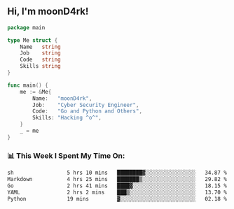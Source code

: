 <h2> Hi, I'm moonD4rk!</h2>

```go
package main

type Me struct {
	Name   string
	Job    string
	Code   string
	Skills string
}

func main() {
	me := &Me{
		Name:   "moonD4rk",
		Job:    "Cyber Security Engineer",
		Code:   "Go and Python and Others",
		Skills: "Hacking ^o^",
	}
	_ = me
}
```

<h3>📊 This Week I Spent My Time On:</h3>
<!-- <img align='right' src="https://github-readme-stats.vercel.app/api?username=moond4rk&show_icons=true&theme=radical", width="300" height="150"> -->

<!--START_SECTION:waka-->

```txt
sh                 5 hrs 10 mins   ████████▓░░░░░░░░░░░░░░░░   34.87 %
Markdown           4 hrs 25 mins   ███████▒░░░░░░░░░░░░░░░░░   29.82 %
Go                 2 hrs 41 mins   ████▓░░░░░░░░░░░░░░░░░░░░   18.15 %
YAML               2 hrs 2 mins    ███▒░░░░░░░░░░░░░░░░░░░░░   13.70 %
Python             19 mins         ▓░░░░░░░░░░░░░░░░░░░░░░░░   02.18 %
```

<!--END_SECTION:waka-->

